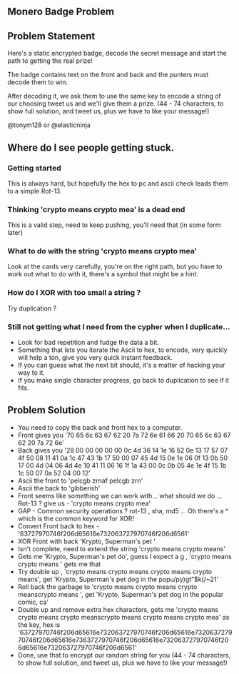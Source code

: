 <article class="markdown-body">

# [<span aria-hidden="true" class="octicon octicon-link"></span>](#monero-badge-problem)Monero Badge Problem

## [<span aria-hidden="true" class="octicon octicon-link"></span>](#problem-statement)Problem Statement

Here's a static encrypted badge, decode the secret message and start the path to getting the real prize!

The badge contains text on the front and back and the punters must decode them to win.

After decoding it, we ask them to use the same key to encode a string of our choosing tweet us and we'll give them a prize. (44 - 74 characters, to show full solution, and tweet us, plus we have to like your message!)

@tonym128 or @elasticninja

## [<span aria-hidden="true" class="octicon octicon-link"></span>](#where-do-i-see-people-getting-stuck)Where do I see people getting stuck.

### [<span aria-hidden="true" class="octicon octicon-link"></span>](#getting-started)Getting started

This is always hard, but hopefully the hex to pc and ascii check leads them to a simple Rot-13.

### [<span aria-hidden="true" class="octicon octicon-link"></span>](#thinking-crypto-means-crypto-mea-is-a-dead-end)Thinking 'crypto means crypto mea' is a dead end

This is a valid step, need to keep pushing, you'll need that (in some form later)

### [<span aria-hidden="true" class="octicon octicon-link"></span>](#what-to-do-with-the-string-crypto-means-crypto-mea)What to do with the string 'crypto means crypto mea'

Look at the cards very carefully, you're on the right path, but you have to work out what to do with it, there's a symbol that might be a hint.

### [<span aria-hidden="true" class="octicon octicon-link"></span>](#how-do-i-xor-with-too-small-a-string-)How do I XOR with too small a string ?

Try duplication ?

### [<span aria-hidden="true" class="octicon octicon-link"></span>](#still-not-getting-what-i-need-from-the-cypher-when-i-duplicate)Still not getting what I need from the cypher when I duplicate...

*   Look for bad repetition and fudge the data a bit.
*   Something that lets you iterate the Ascii to hex, to encode, very quickly will help a ton, give you very quick instant feedback.
*   If you can guess what the next bit should, it's a matter of hacking your way to it.
*   If you make single character progress, go back to duplication to see if it fits.

## [<span aria-hidden="true" class="octicon octicon-link"></span>](#problem-solution)Problem Solution

*   You need to copy the back and front hex to a computer.
*   Front gives you '70 65 6c 63 67 62 20 7a 72 6e 61 66 20 70 65 6c 63 67 62 20 7a 72 6e'
*   Back gives you '28 00 00 00 00 00 0c 4d 36 14 1e 16 52 0e 13 17 57 07 4f 50 08 11 41 0a 1c 47 43 1b 17 50 00 07 45 4d 15 0e 1e 06 0f 13 0b 50 17 00 4d 04 06 4d 4e 10 41 11 06 16 1f 1a 43 00 0c 0b 05 4e 1e 4f 15 1b 1c 50 07 0a 52 04 00 12'
*   Ascii the front to 'pelcgb zrnaf pelcgb zrn'
*   Ascii the back to 'gibberish'
*   Front seems like something we can work with... what should we do ... Rot-13 ? give us - 'crypto means crypto mea'
*   GAP - Common security operations ? rot-13 , sha, md5 ... Oh there's a ^ which is the common keyword for XOR!
*   Convert Front back to hex - '63727970746f206d65616e732063727970746f206d6561'
*   XOR Front with back 'Krypto, Superman's pet '
*   Isn't complete, need to extend the string 'crypto means crypto means'
*   Gets me 'Krypto, Superman's pet do', guess I expect a g , 'crypto means crypto means ' gets me that
*   Try double up , 'crypto means crypto means crypto means crypto means', get 'Krypto, Superman's pet dog in the popu/py)gt"$k(/~21'
*   Roll back the garbage to 'crypto means crypto means crypto meanscrypto means ', get 'Krypto, Superman's pet dog in the popular comic, ca'
*   Double up and remove extra hex characters, gets me 'crypto means crypto means crypto meanscrypto means crypto means crypto mea' as the key, hex is '63727970746f206d65616e732063727970746f206d65616e732063727970746f206d65616e7363727970746f206d65616e732063727970746f206d65616e732063727970746f206d6561'
*   Done, use that to encrypt our random string for you (44 - 74 characters, to show full solution, and tweet us, plus we have to like your message!)

</article>
